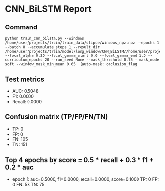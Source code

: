 # CNN_BiLSTM Report

## Command
```
python train_cnn_bilstm.py --windows /home/user/projects/train/train_data/slipce/windows_npz.npz --epochs 1 --batch 8 --accumulate_steps 1 --result_dir /home/user/projects/train/model/long_window/CNN_BiLSTM//home/user/projects/train/model/long_window/CNN_BiLSTM/result_mask_sweep --focal_alpha 0.25 --focal_gamma_start 0.0 --focal_gamma_end 1.5 --curriculum_epochs 20 --run_seed None --mask_threshold 0.75 --mask_mode soft --window_mask_min_mean 0.65  [auto-mask: occlusion_flag]
```

## Test metrics
- AUC: 0.5048
- F1: 0.0000
- Recall: 0.0000
## Confusion matrix (TP/FP/FN/TN)
- TP: 0
- FP: 0
- FN: 105
- TN: 151

## Top 4 epochs by score = 0.5 * recall + 0.3 * f1 + 0.2 * auc
- epoch 1: auc=0.5000, f1=0.0000, recall=0.0000, score=0.1000  TP: 0 FP: 0 FN: 53 TN: 75
